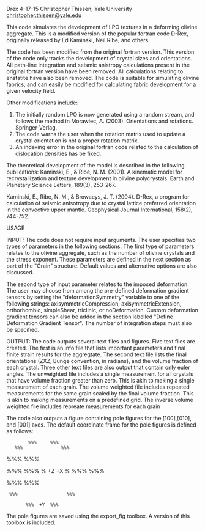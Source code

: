  Drex
 4-17-15 Christopher Thissen, Yale University
 christopher.thissen@yale.edu

 This code simulates the development of LPO textures in a deforming
 olivine aggregate. This is a modified version of the popular fortran code
 D-Rex, originally released by Ed Kaminski, Neil Ribe, and others. 
 
 The code has been modified from the original fortran version. This
 version of the code only tracks the development of crystal sizes and
 orientations. All path-line integration and seismic anistropy
 calculations present in the original fortran version have been removed.
 All calculations relating to enstatite have also been removed. The
 code is suitable for simulating olivine fabrics, and can easily be
 modified for calculating fabric development for a given velocity field.
 
 Other modifications include:
 1. The initially random LPO is now generated using a random stream, and
 follows the method in Morawiec, A. (2003). Orientations and rotations.
 Springer-Verlag.
 2. The code warns the user when the rotation matrix used to update a
 crystal orientation is not a proper rotation matrix. 
 3. An indexing error in the original fortran code related to the
 calculation of dislocation densities has be fixed. 
 
 The theoretical development of the model is described in the following
 publications: 
 Kaminski, E., & Ribe, N. M. (2001). A kinematic model for 
 recrystallization and texture development in olivine polycrystals.
 Earth and Planetary Science Letters, 189(3), 253-267.
 
 Kaminski, E., Ribe, N. M., & Browaeys, J. T. (2004). D-Rex, a program 
 for calculation of seismic anisotropy due to crystal lattice preferred 
 orientation in the convective upper mantle. Geophysical Journal
 International, 158(2), 744-752.

 USAGE
 
 INPUT: 
 The code does not require input arguments. The user specifies two types
 of parameters in the following sections. The first type of parameters
 relates to the olivine aggregate, such as the number of olivine crystals
 and the stress exponent. These parameters are defined in the next section
 as part of the "Grain" structure. Default values and alternative options
 are also discussed.
 
 The second type of input parameter relates to the imposed deformation.
 The user may choose from among the pre-defined deformation gradient
 tensors by setting the "deformationSymmetry" variable to one of the
 following strings: axisymmetricCompression, axisymmetricExtension,
 orthorhombic, simpleShear, triclinic, or noDeformation. Custom
 deformation gradient tensors can also be added in the section labelled
 "Define Deformation Gradient Tensor". The number of integration steps
 must also be specified.
 
 OUTPUT:
 The code outputs several text files and figures. Five text files are
 created. The first is an info file that lists important parameters and
 final finite strain results for the aggregtate. The second text file
 lists the final orientations (ZXZ, Bunge convention, in radians),
 and the volume fraction of each crystal. Three other text files are
 also output that contain only euler angles. The unweighted file includes
 a single measurement for all crystals that have volume fraction greater
 than zero. This is akin to making a single measurement of each grain. The
 volume weighted file includes repeated measurements for the same grain scaled by the final volume fraction. 
 This is akin to making measurements on a predefined grid. The inverse
 volume weighted file includes repreate measurements for each grain
 
 The code also outputs a figure containing pole figures for the
 [100],[010], and [001] axes. The default coordinate frame for the pole
 figures is defined as follows:
                 
            %%%     %%%
       %%%              %%%
 
   %%%                      %%%
 
  %%%                         %%%
 %              +Z             +X % 
  %%%                         %%%
 
  %%%                        %%%
 
     %%%                  %%%
 
           %%%  +Y  %%%
 The pole figures are saved using the export_fig toolbox. A version of this
 toolbox is included.
